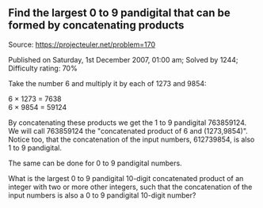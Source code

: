 Find the largest 0 to 9 pandigital that can be formed by concatenating products
-------------------------------------------------------------------------------

Source: https://projecteuler.net/problem=170

Published on Saturday, 1st December 2007, 01:00 am; Solved by 1244;
Difficulty rating: 70%

Take the number 6 and multiply it by each of 1273 and 9854:

6 × 1273 = 7638\
 6 × 9854 = 59124

By concatenating these products we get the 1 to 9 pandigital 763859124.
We will call 763859124 the "concatenated product of 6 and (1273,9854)".
Notice too, that the concatenation of the input numbers, 612739854, is
also 1 to 9 pandigital.

The same can be done for 0 to 9 pandigital numbers.

What is the largest 0 to 9 pandigital 10-digit concatenated product of
an integer with two or more other integers, such that the concatenation
of the input numbers is also a 0 to 9 pandigital 10-digit number?
